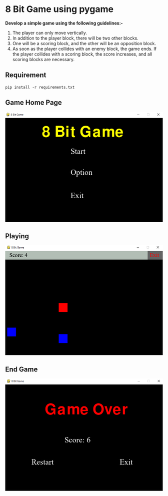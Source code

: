 # 8 Bit Game using pygame
**Develop a simple game using the following guidelines:-**
1. The player can only move vertically.
2. In addition to the player block, there will be two other blocks.
3. One will be a scoring block, and the other will be an opposition block.
4. As soon as the player collides with an enemy block, the game ends. If the player collides with a scoring block, the score increases, and all scoring blocks are necessary.

## Requirement
```
pip install -r requirements.txt
```
## Game Home Page
![Game Home Page](https://github.com/h4kr7/Block-game/blob/main/images/1.png)
## Playing
![Game Home Page](https://github.com/h4kr7/Block-game/blob/main/images/2.png)
## End Game
![Game Home Page](https://github.com/h4kr7/Block-game/blob/main/images/3.png)
